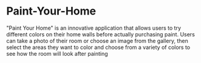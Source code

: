 # Paint-Your-Home
"Paint Your Home" is an innovative application that allows users to try different colors on their home walls before actually purchasing paint. Users can take a photo of their room or choose an image from the gallery, then select the areas they want to color and choose from a variety of colors to see how the room will look after painting

